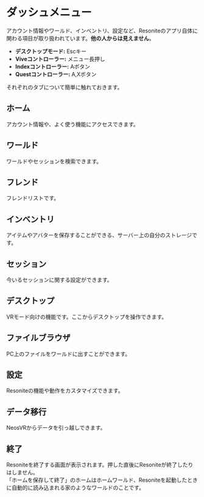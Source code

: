 # ダッシュメニュー
アカウント情報やワールド、インベントリ、設定など、Resoniteのアプリ自体に関わる項目が取り扱われています。**他の人からは見えません**。  
- **デスクトップモード:** Escキー
- **Viveコントローラー:** メニュー長押し
- **Indexコントローラー:** Aボタン
- **Questコントローラー:** A,Xボタン

それぞれのタブについて簡単に触れておきます。

## ホーム
アカウント情報や、よく使う機能にアクセスできます。
## ワールド
ワールドやセッションを検索できます。
## フレンド
フレンドリストです。
## インベントリ
アイテムやアバターを保存することができる、サーバー上の自分のストレージです。
## セッション
今いるセッションに関する設定ができます。
## デスクトップ
VRモード向けの機能です。ここからデスクトップを操作できます。
## ファイルブラウザ
PC上のファイルをワールドに出すことができます。
## 設定
Resoniteの機能や動作をカスタマイズできます。
## データ移行
NeosVRからデータを引っ越しできます。
## 終了
Resoniteを終了する画面が表示されます。押した直後にResoniteが終了したりはしません。  
「ホームを保存して終了」のホームはホームワールド、Resoniteを起動したときに自動的に読み込まれる家のようなワールドのことです。